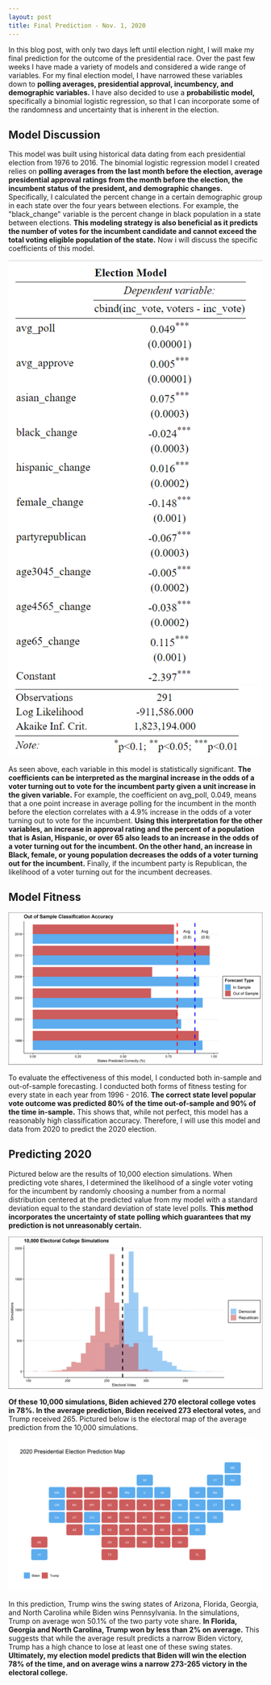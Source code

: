 ```yaml
---
layout: post
title: Final Prediction - Nov. 1, 2020
---
```


In this blog post, with only two days left until election night, I will make my final prediction for the outcome of the presidential race. Over the past few weeks I have made a variety of models and considered a wide range of variables. For my final election model, I have narrowed these variables down to **polling averages, presidential approval, incumbency, and demographic variables.** I have also decided to use a **probabilistic model,** specifically a binomial logistic regression, so that I can incorporate some of the randomness and uncertainty that is inherent in the election. 

## Model Discussion

This model was built using historical data dating from each presidential election from 1976 to 2016. The binomial logistic regression model I created relies on **polling averages from the last month before the election, average presidential approval ratings from the month before the election, the incumbent status of the president, and demographic changes.** Specifically, I calculated the percent change in a certain demographic group in each state over the four years between elections. For example, the "black_change" variable is the percent change in black population in a state between elections. **This modeling strategy is also beneficial as it predicts the number of votes for the incumbent candidate and cannot exceed the total voting eligible population of the state.** Now i will discuss the specific coefficients of this model. 

![picture](../images/final_model_top.png)
![picture](../images/final_model_bottom.png)

As seen above, each variable in this model is statistically significant. **The coefficients can be interpreted as the marginal increase in the odds of a voter turning out to vote for the incumbent party given a unit increase in the given variable.** For example, the coefficient on avg_poll, 0.049, means that a one point increase in average polling for the incumbent in the month before the election correlates with a 4.9% increase in the odds of a voter turning out to vote for the incumbent. **Using this interpretation for the other variables, an increase in approval rating and the percent of a population that is Asian, Hispanic, or over 65 also leads to an increase in the odds of a voter turning out for the incumbent. On the other hand, an increase in Black, female, or young population decreases the odds of a voter turning out for the incumbent.** Finally, if the incumbent party is Republican, the likelihood of a voter turning out for the incumbent decreases. 

## Model Fitness

![picture](../images/final_samp_graph.png)

To evaluate the effectiveness of this model, I conducted both in-sample and out-of-sample forecasting. I conducted both forms of fitness testing for every state in each year from 1996 - 2016. **The correct state level popular vote outcome was predicted 80% of the time out-of-sample and 90% of the time in-sample.** This shows that, while not perfect, this model has a reasonably high classification accuracy. Therefore, I will use this model and data from 2020 to predict the 2020 election.

## Predicting 2020 

Pictured below are the results of 10,000 election simulations. When predicting vote shares, I determined the likelihood of a single voter voting for the incumbent by randomly choosing a number from a normal distribution centered at the predicted value from my model with a standard deviation equal to the standard deviation of state level polls. **This method incorporates the uncertainty of state polling which guarantees that my prediction is not unreasonably certain.** 

![picture](../images/final_predict.png)

**Of these 10,000 simulations, Biden achieved 270 electoral college votes in 78%. In the average prediction, Biden received 273 electoral votes,** and Trump received 265. Pictured below is the electoral map of the average prediction from the 10,000 simulations. 

![picture](../images/final_prediction_map.png)

In this prediction, Trump wins the swing states of Arizona, Florida, Georgia, and North Carolina while Biden wins Pennsylvania. In the simulations, Trump on average won 50.1% of the two party vote share. **In Florida, Georgia and North Carolina, Trump won by less than 2% on average.** This suggests that while the average result predicts a narrow Biden victory, Trump has a high chance to lose at least one of these swing states. **Ultimately, my election model predicts that Biden will win the election 78% of the time, and on average wins a narrow 273-265 victory in the electoral college.** 


